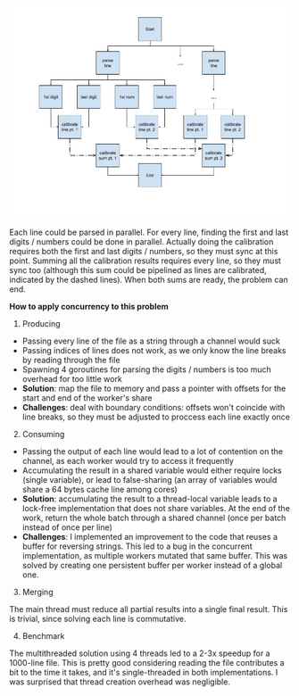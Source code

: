 ![Data Flow Graph](https://github.com/LucasGdosR/advent_of_code_23/blob/main/01/01.jpg)

Each line could be parsed in parallel. For every line, finding the first and last digits / numbers could be done in parallel. Actually doing the calibration requires both the first and last digits / numbers, so they must sync at this point. Summing all the calibration results requires every line, so they must sync too (although this sum could be pipelined as lines are calibrated, indicated by the dashed lines). When both sums are ready, the problem can end.

**How to apply concurrency to this problem**

1. Producing
- Passing every line of the file as a string through a channel would suck
- Passing indices of lines does not work, as we only know the line breaks by reading through the file
- Spawning 4 goroutines for parsing the digits / numbers is too much overhead for too little work
- **Solution**: map the file to memory and pass a pointer with offsets for the start and end of the worker's share
- **Challenges**: deal with boundary conditions: offsets won't coincide with line breaks, so they must be adjusted to proccess each line exactly once

2. Consuming
- Passing the output of each line would lead to a lot of contention on the channel, as each worker would try to access it frequently
- Accumulating the result in a shared variable would either require locks (single variable), or lead to false-sharing (an array of variables would share a 64 bytes cache line among cores)
- **Solution**: accumulating the result to a thread-local variable leads to a lock-free implementation that does not share variables. At the end of the work, return the whole batch through a shared channel (once per batch instead of once per line)
- **Challenges**: I implemented an improvement to the code that reuses a buffer for reversing strings. This led to a bug in the concurrent implementation, as multiple workers mutated that same buffer. This was solved by creating one persistent buffer per worker instead of a global one.

3. Merging

The main thread must reduce all partial results into a single final result. This is trivial, since solving each line is commutative.

4. Benchmark

The multithreaded solution using 4 threads led to a 2-3x speedup for a 1000-line file. This is pretty good considering reading the file contributes a bit to the time it takes, and it's single-threaded in both implementations. I was surprised that thread creation overhead was negligible.